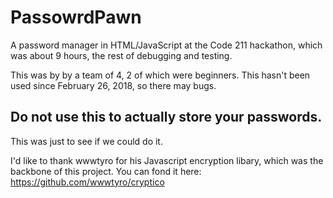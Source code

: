 # PassowrdPawn
A password manager in HTML/JavaScript at the Code 211 hackathon, which was about 9 hours, the rest of debugging and testing.

This was by by a team of 4, 2 of which were beginners. This hasn't been used since February 26, 2018, so there may bugs. 

## Do not use this to actually store your passwords. 

This was just to see if we could do it.  

I'd like to thank wwwtyro for his Javascript encryption libary, which was the backbone of this project.
You can fond it here:  https://github.com/wwwtyro/cryptico
